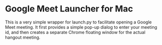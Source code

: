 # Google Meet Launcher for Mac
This is a very simple wrapper for launch.py to facilitate opening a Google Meet meeting. It first provides a simple pop-up dialog to enter your meeting id, and then creates a separate Chrome floating window for the actual hangout meeting.
